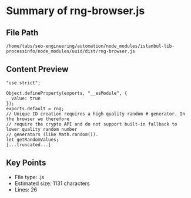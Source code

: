 # Summary of rng-browser.js
  
## File Path
`/home/tabs/seo-engineering/automation/node_modules/istanbul-lib-processinfo/node_modules/uuid/dist/rng-browser.js`

## Content Preview
```
"use strict";

Object.defineProperty(exports, "__esModule", {
  value: true
});
exports.default = rng;
// Unique ID creation requires a high quality random # generator. In the browser we therefore
// require the crypto API and do not support built-in fallback to lower quality random number
// generators (like Math.random()).
let getRandomValues;
[...truncated...]
```

## Key Points
- File type: .js
- Estimated size: 1131 characters
- Lines: 26
